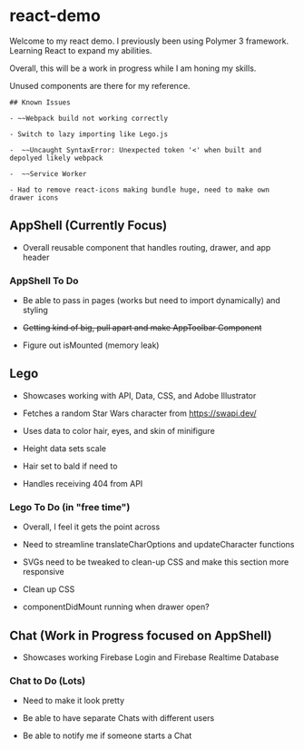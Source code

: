 # react-demo

Welcome to my react demo. I previously been using Polymer 3 framework. Learning React to expand my abilities. 

Overall, this will be a work in progress while I am honing my skills.

Unused components are there for my reference. 

```
## Known Issues

- ~~Webpack build not working correctly

- Switch to lazy importing like Lego.js

-  ~~Uncaught SyntaxError: Unexpected token '<' when built and depolyed likely webpack

-  ~~Service Worker

- Had to remove react-icons making bundle huge, need to make own drawer icons

```

## AppShell (Currently Focus)

- Overall reusable component that handles routing, drawer, and app header


### AppShell To Do

- Be able to pass in pages (works but need to import dynamically) and styling  

- ~~Getting kind of big, pull apart and make AppToolbar Component~~

- Figure out isMounted (memory leak)



## Lego 

- Showcases working with API, Data, CSS, and Adobe Illustrator

- Fetches a random Star Wars character from https://swapi.dev/ 
 
- Uses data to color hair, eyes, and skin of minifigure
 
- Height data sets scale
 
- Hair set to bald if need to 
 
- Handles receiving 404 from API


### Lego To Do (in "free time")

- Overall, I feel it gets the point across
 
- Need to streamline translateCharOptions and updateCharacter functions
 
- SVGs need to be tweaked to clean-up CSS and make this section more responsive
 
- Clean up CSS
 
- componentDidMount running when drawer open?



## Chat (Work in Progress focused on AppShell)

- Showcases working Firebase Login and Firebase Realtime Database


### Chat to Do (Lots)

- Need to make it look pretty 

- Be able to have separate Chats with different users

- Be able to notify me if someone starts a Chat


